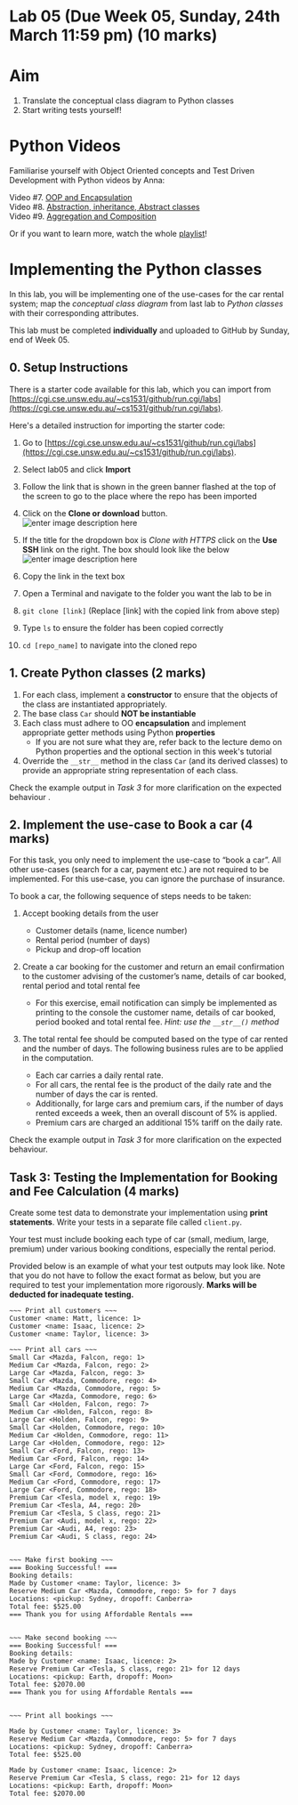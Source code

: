 ﻿# Lab 05 (Due Week 05, Sunday, 24th March 11:59 pm) (10 marks)


# Aim
1. Translate the conceptual class diagram to Python classes
2. Start writing tests yourself!

# Python Videos

Familiarise yourself with Object Oriented concepts and Test Driven Development with Python videos by Anna:

Video #7. [OOP and Encapsulation](https://www.youtube.com/watch?v=f3PA7LveBOA&index=7&list=PLbSaCpDlfd6p1h87LKUWDa7TBGQhLYQXW)  
Video #8. [Abstraction, inheritance, Abstract classes](https://www.youtube.com/watch?v=7vuO3zEq3J4&list=PLbSaCpDlfd6p1h87LKUWDa7TBGQhLYQXW&index=8)  
Video #9. [Aggregation and Composition](https://www.youtube.com/watch?v=bPwGhF0n7q0&list=PLbSaCpDlfd6p1h87LKUWDa7TBGQhLYQXW&index=9)  

Or if you want to learn more, watch the whole [playlist](https://www.youtube.com/playlist?list=PLbSaCpDlfd6p1h87LKUWDa7TBGQhLYQXW)!


# Implementing the Python classes
In this lab, you will be implementing one of the use-cases for the car rental system; map the *conceptual class diagram* from last lab to *Python classes* with their corresponding attributes.

This lab must be completed **individually** and uploaded to GitHub by Sunday, end of Week 05.

## 0. Setup Instructions

There is a starter code available for this lab, which you can import from [https://cgi.cse.unsw.edu.au/~cs1531/github/run.cgi/labs](https://cgi.cse.unsw.edu.au/~cs1531/github/run.cgi/labs).

Here's a detailed instruction for importing the starter code:
1.  Go to [https://cgi.cse.unsw.edu.au/~cs1531/github/run.cgi/labs](https://cgi.cse.unsw.edu.au/~cs1531/github/run.cgi/labs). 
2. Select lab05 and click **Import**
3.  Follow the link that is shown in the green banner flashed at the top of the screen to go to the place where the repo has been imported
4.  Click on the **Clone or download** button.  
![enter image description here](https://lh3.googleusercontent.com/fRKmSGm0qTZZnPtE70T9AR0CmhgQL-Jj5U7N1etS407LDClwFeaWWo8Xa6b8HEMSanANCvR0lDE=s900)
    
5.  If the title for the dropdown box is _Clone with HTTPS_ click on the **Use SSH** link on the right. The box should look like the below  
	![enter image description here](https://lh3.googleusercontent.com/8RM5PDX21n-QxcLDT0xWwLLNSfayAdpPrdU8K1JHIM6XQQX6brM3hXbUgcraUklT5G_AowslXOc=s900)

6.  Copy the link in the text box
7.  Open a Terminal and navigate to the folder you want the lab to be in
8.  `git clone [link]` (Replace \[link\] with the copied link from above step)
9.  Type `ls` to ensure the folder has been copied correctly
10.  `cd [repo_name]` to navigate into the cloned repo


## 1. Create Python classes (2 marks)

1. For each class, implement a **constructor** to ensure that the objects of the class are instantiated appropriately.
2. The base class `Car` should **NOT be instantiable**
3. Each class must adhere to OO **encapsulation** and implement appropriate getter methods using Python **properties** 
	- If you are not sure what they are, refer back to the lecture demo on Python properties and the optional section in this week's tutorial
4. Override the `__str__` method in the class `Car` (and its derived classes) to provide an appropriate string representation of each class.

Check the example output in *Task 3* for more clarification on the expected behaviour .

## 2. Implement the use-case to Book a car (4 marks)

For this task, you only need to implement the use-case to “book a car”. All other use-cases (search for a car, payment etc.) are not required to be implemented. For this use-case, you can ignore the purchase of insurance.  

To book a car, the following sequence of steps needs to be taken:

1.  Accept booking details from the user
    -   Customer details (name, licence number)
    -   Rental period (number of days)
    -   Pickup and drop-off location

2. Create a car booking for the customer and return an email confirmation to the customer advising of the customer’s name, details of car booked, rental period and total rental fee
	- For this exercise, email notification can simply be implemented as printing to the console the customer name, details of car booked, period booked and total rental fee. *Hint: use the `__str__()` method*

3.  The total rental fee should be computed based on the type of car rented and the number of days. The following business rules are to be applied in the computation.
    -   Each car carries a daily rental rate.
    -   For all cars, the rental fee is the product of the daily rate and the number of days the car is rented.
    -   Additionally, for large cars and premium cars, if the number of days rented exceeds a week, then an overall discount of 5% is applied.
    -   Premium cars are charged an additional 15% tariff on the daily rate.

Check the example output in *Task 3* for more clarification on the expected behaviour.

## Task 3: Testing the Implementation for Booking and Fee Calculation (4 marks)

Create some test data to demonstrate your implementation using **print statements**. Write your tests in a separate file called `client.py`.

Your test must include booking each type of car (small, medium, large, premium) under various booking conditions, especially the rental period.

Provided below is an example of what your test outputs may look like. Note that you do not have to follow the exact format as below, but you are required to test your implementation more rigorously. **Marks will be deducted for inadequate testing.**

```
~~~ Print all customers ~~~
Customer <name: Matt, licence: 1>
Customer <name: Isaac, licence: 2>
Customer <name: Taylor, licence: 3>

~~~ Print all cars ~~~
Small Car <Mazda, Falcon, rego: 1>
Medium Car <Mazda, Falcon, rego: 2>
Large Car <Mazda, Falcon, rego: 3>
Small Car <Mazda, Commodore, rego: 4>
Medium Car <Mazda, Commodore, rego: 5>
Large Car <Mazda, Commodore, rego: 6>
Small Car <Holden, Falcon, rego: 7>
Medium Car <Holden, Falcon, rego: 8>
Large Car <Holden, Falcon, rego: 9>
Small Car <Holden, Commodore, rego: 10>
Medium Car <Holden, Commodore, rego: 11>
Large Car <Holden, Commodore, rego: 12>
Small Car <Ford, Falcon, rego: 13>
Medium Car <Ford, Falcon, rego: 14>
Large Car <Ford, Falcon, rego: 15>
Small Car <Ford, Commodore, rego: 16>
Medium Car <Ford, Commodore, rego: 17>
Large Car <Ford, Commodore, rego: 18>
Premium Car <Tesla, model x, rego: 19>
Premium Car <Tesla, A4, rego: 20>
Premium Car <Tesla, S class, rego: 21>
Premium Car <Audi, model x, rego: 22>
Premium Car <Audi, A4, rego: 23>
Premium Car <Audi, S class, rego: 24>


~~~ Make first booking ~~~
=== Booking Successful! ===
Booking details:
Made by Customer <name: Taylor, licence: 3>
Reserve Medium Car <Mazda, Commodore, rego: 5> for 7 days
Locations: <pickup: Sydney, dropoff: Canberra>
Total fee: $525.00
=== Thank you for using Affordable Rentals ===


~~~ Make second booking ~~~
=== Booking Successful! ===
Booking details:
Made by Customer <name: Isaac, licence: 2>
Reserve Premium Car <Tesla, S class, rego: 21> for 12 days
Locations: <pickup: Earth, dropoff: Moon>
Total fee: $2070.00
=== Thank you for using Affordable Rentals ===


~~~ Print all bookings ~~~

Made by Customer <name: Taylor, licence: 3>
Reserve Medium Car <Mazda, Commodore, rego: 5> for 7 days
Locations: <pickup: Sydney, dropoff: Canberra>
Total fee: $525.00

Made by Customer <name: Isaac, licence: 2>
Reserve Premium Car <Tesla, S class, rego: 21> for 12 days
Locations: <pickup: Earth, dropoff: Moon>
Total fee: $2070.00
```


